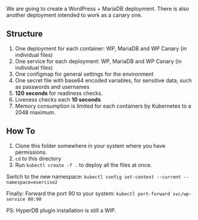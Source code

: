 We are going to create a WordPress + MariaDB deployment. There is also
another deployment intended to work as a canary one.

## Structure

1. One deployment for each container: WP, MariaDB and WP Canary (in individual files)
2. One service for each deployment: WP, MariaDB and WP Canary (in individual files)
3. One configmap for general settings for the environment
4. One secret file with base64 encoded variables, for sensitive data, such as passwords and usernames
5. **120 seconds** for readiness checks.
6. Liveness checks each **10 seconds**
7. Memory consumption is limited for each containers by Kubernetes to a 2048 maximum.

## How To

1. Clone this folder somewhere in your system where you have permissions.
2. ``cd`` to this directory
3. Run ``kubectl create -f .`` to deploy all the files at once.

Switch to the new namespace: ``kubectl config set-context --current --namespace=exercise2``

Finally: Forward the port 90 to your system: ``kubectl port-forward svc/wp-service 80:90``

PS: HyperDB plugin installation is still a WIP.